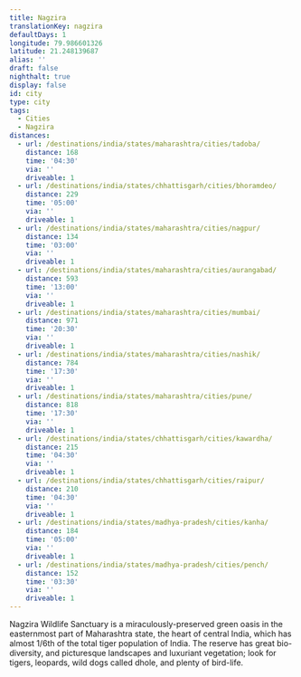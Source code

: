 ```yaml
---
title: Nagzira
translationKey: nagzira
defaultDays: 1
longitude: 79.986601326
latitude: 21.248139687
alias: ''
draft: false
nighthalt: true
display: false
id: city
type: city
tags:
  - Cities
  - Nagzira
distances:
  - url: /destinations/india/states/maharashtra/cities/tadoba/
    distance: 168
    time: '04:30'
    via: ''
    driveable: 1
  - url: /destinations/india/states/chhattisgarh/cities/bhoramdeo/
    distance: 229
    time: '05:00'
    via: ''
    driveable: 1
  - url: /destinations/india/states/maharashtra/cities/nagpur/
    distance: 134
    time: '03:00'
    via: ''
    driveable: 1
  - url: /destinations/india/states/maharashtra/cities/aurangabad/
    distance: 593
    time: '13:00'
    via: ''
    driveable: 1
  - url: /destinations/india/states/maharashtra/cities/mumbai/
    distance: 971
    time: '20:30'
    via: ''
    driveable: 1
  - url: /destinations/india/states/maharashtra/cities/nashik/
    distance: 784
    time: '17:30'
    via: ''
    driveable: 1
  - url: /destinations/india/states/maharashtra/cities/pune/
    distance: 818
    time: '17:30'
    via: ''
    driveable: 1
  - url: /destinations/india/states/chhattisgarh/cities/kawardha/
    distance: 215
    time: '04:30'
    via: ''
    driveable: 1
  - url: /destinations/india/states/chhattisgarh/cities/raipur/
    distance: 210
    time: '04:30'
    via: ''
    driveable: 1
  - url: /destinations/india/states/madhya-pradesh/cities/kanha/
    distance: 184
    time: '05:00'
    via: ''
    driveable: 1
  - url: /destinations/india/states/madhya-pradesh/cities/pench/
    distance: 152
    time: '03:30'
    via: ''
    driveable: 1
---
```














































































Nagzira Wildlife Sanctuary is a miraculously-preserved green oasis in the easternmost part of Maharashtra state, the heart of central India, which has almost 1/6th of the total tiger population of India. The reserve has great bio-diversity, and picturesque landscapes and luxuriant vegetation; look for tigers, leopards, wild dogs called dhole, and plenty of bird-life. 
